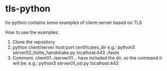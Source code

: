 # tls-python
tls-python contains some examples of client-server based on TLS

How to use the examples:
1. Clone the repository
2. python client/server host:port certificates_dir
   e.g.: python3 server02_tlslite_handshake.py localhost:443 ./tests
3. Comment, client01../server01... have included the dir, so the command it will be:
   e.g.: python3 server01_ssl.py localhost:443